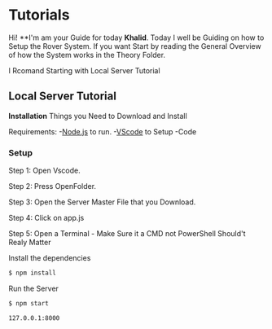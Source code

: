 # Tutorials

Hi! **I'm am your Guide for today **Khalid**. Today I well be Guiding on how to Setup the Rover System.  If you want Start by reading the General Overview of how the System works in the Theory Folder.

I Rcomand Starting with Local Server Tutorial

## Local Server Tutorial

**Installation**
Things you Need to Download and Install 

Requirements:
-[Node.js](https://nodejs.org/) to run.
-[VScode](https://code.visualstudio.com/download) to Setup
-Code
### Setup

Step 1:
Open Vscode. 

Step 2: 
Press OpenFolder.

Step 3:
Open the Server Master File that you Download.

Step 4: 
Click on app.js

Step 5:
Open a Terminal - Make Sure it a CMD not PowerShell Should't Realy Matter


Install the dependencies
```sh
$ npm install 
```
Run the Server
```sh
$ npm start
```

```sh
127.0.0.1:8000
```
